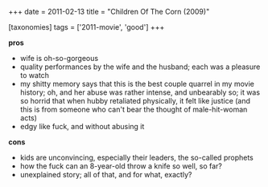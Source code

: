 +++
date = 2011-02-13
title = "Children Of The Corn (2009)"

[taxonomies]
tags = ['2011-movie', 'good']
+++

**pros**

-   wife is oh-so-gorgeous
-   quality performances by the wife and the husband; each was a
    pleasure to watch
-   my shitty memory says that this is the best couple quarrel in my
    movie history; oh, and her abuse was rather intense, and unbearably
    so; it was so horrid that when hubby retaliated physically, it felt
    like justice (and this is from someone who can\'t bear the thought
    of male-hit-woman acts)
-   edgy like fuck, and without abusing it

**cons**

-   kids are unconvincing, especially their leaders, the so-called
    prophets
-   how the fuck can an 8-year-old throw a knife so well, so far?
-   unexplained story; all of that, and for what, exactly?
